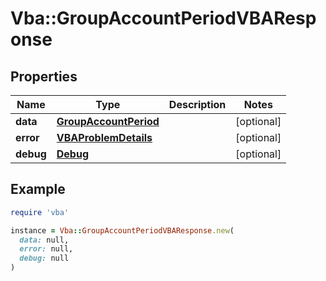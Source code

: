 # Vba::GroupAccountPeriodVBAResponse

## Properties

| Name | Type | Description | Notes |
| ---- | ---- | ----------- | ----- |
| **data** | [**GroupAccountPeriod**](GroupAccountPeriod.md) |  | [optional] |
| **error** | [**VBAProblemDetails**](VBAProblemDetails.md) |  | [optional] |
| **debug** | [**Debug**](Debug.md) |  | [optional] |

## Example

```ruby
require 'vba'

instance = Vba::GroupAccountPeriodVBAResponse.new(
  data: null,
  error: null,
  debug: null
)
```

